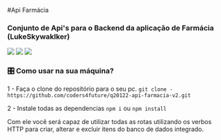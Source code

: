 #Api Farmácia
### Conjunto de Api's para o Backend da aplicação de Farmácia (LukeSkywaklker)

![](https://img.shields.io/badge/API-Node-green) ![](https://img.shields.io/badge/DBA-DBeaver-blue)
![](https://img.shields.io/badge/Coders4Future-black)


### 🎛️ Como usar na sua máquina?
1 - Faça o clone do repositório para o seu pc.
``git clone - https://github.com/coders4future/q20122-api-farmacia-v2.git``

2 - Instale todas as dependencias
``npm i`` ou `npm install`

Com ele você será capaz de utilizar todas as rotas utilizando os verbos HTTP para criar, alterar e excluir itens do banco de dados integrado.



